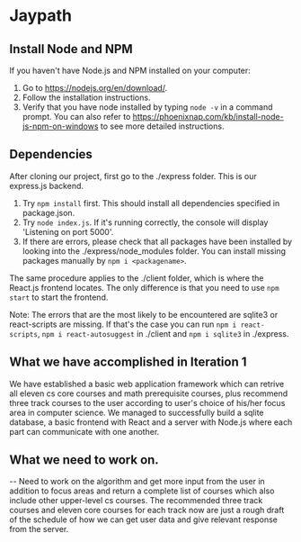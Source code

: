 # Jaypath

## Install Node and NPM

If you haven't have Node.js and NPM installed on your computer:

1. Go to https://nodejs.org/en/download/.
2. Follow the installation instructions.
3. Verify that you have node installed by typing `node -v` in a command prompt.
   You can also refer to https://phoenixnap.com/kb/install-node-js-npm-on-windows to see more detailed instructions.

## Dependencies

After cloning our project, first go to the ./express folder. This is our express.js backend.

1. Try `npm install` first. This should install all dependencies specified in package.json.
2. Try `node index.js`. If it's running correctly, the console will display 'Listening on port 5000'.
3. If there are errors, please check that all packages have been installed by looking into the ./express/node_modules folder. You can install missing packages manually by `npm i <packagename>`.

The same procedure applies to the ./client folder, which is where the React.js frontend locates. The only difference is that you need to use `npm start` to start the frontend.

Note: The errors that are the most likely to be encountered are sqlite3 or react-scripts are missing. If that's the case you can run `npm i react-scripts`, `npm i react-autosuggest` in ./client and `npm i sqlite3` in ./express.

## What we have accomplished in Iteration 1

We have established a basic web application framework which can retrive all eleven cs core courses and math prerequisite courses, plus recommend three track courses to the user according to user's choice of his/her focus area in computer science. We managed to successfully build a sqlite database, a basic frontend with React and a server with Node.js where each part can communicate with one another.

## What we need to work on.

-- Need to work on the algorithm and get more input from the user in addition to focus areas and return a complete list of courses which also include other upper-level cs courses. The recommended three track courses and eleven core courses for each track now are just a rough draft of the schedule of how we can get user data and give relevant response from the server.
